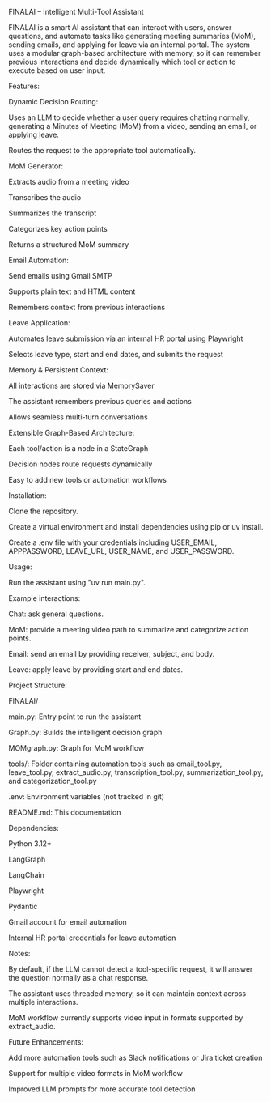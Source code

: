 FINALAI – Intelligent Multi-Tool Assistant

FINALAI is a smart AI assistant that can interact with users, answer questions, and automate tasks like generating meeting summaries (MoM), sending emails, and applying for leave via an internal portal. The system uses a modular graph-based architecture with memory, so it can remember previous interactions and decide dynamically which tool or action to execute based on user input.

Features:

Dynamic Decision Routing:

Uses an LLM to decide whether a user query requires chatting normally, generating a Minutes of Meeting (MoM) from a video, sending an email, or applying leave.

Routes the request to the appropriate tool automatically.

MoM Generator:

Extracts audio from a meeting video

Transcribes the audio

Summarizes the transcript

Categorizes key action points

Returns a structured MoM summary

Email Automation:

Send emails using Gmail SMTP

Supports plain text and HTML content

Remembers context from previous interactions

Leave Application:

Automates leave submission via an internal HR portal using Playwright

Selects leave type, start and end dates, and submits the request

Memory & Persistent Context:

All interactions are stored via MemorySaver

The assistant remembers previous queries and actions

Allows seamless multi-turn conversations

Extensible Graph-Based Architecture:

Each tool/action is a node in a StateGraph

Decision nodes route requests dynamically

Easy to add new tools or automation workflows

Installation:

Clone the repository.

Create a virtual environment and install dependencies using pip or uv install.

Create a .env file with your credentials including USER_EMAIL, APPPASSWORD, LEAVE_URL, USER_NAME, and USER_PASSWORD.

Usage:

Run the assistant using "uv run main.py".

Example interactions:

Chat: ask general questions.

MoM: provide a meeting video path to summarize and categorize action points.

Email: send an email by providing receiver, subject, and body.

Leave: apply leave by providing start and end dates.

Project Structure:

FINALAI/

main.py: Entry point to run the assistant

Graph.py: Builds the intelligent decision graph

MOMgraph.py: Graph for MoM workflow

tools/: Folder containing automation tools such as email_tool.py, leave_tool.py, extract_audio.py, transcription_tool.py, summarization_tool.py, and categorization_tool.py

.env: Environment variables (not tracked in git)

README.md: This documentation

Dependencies:

Python 3.12+

LangGraph

LangChain

Playwright

Pydantic

Gmail account for email automation

Internal HR portal credentials for leave automation

Notes:

By default, if the LLM cannot detect a tool-specific request, it will answer the question normally as a chat response.

The assistant uses threaded memory, so it can maintain context across multiple interactions.

MoM workflow currently supports video input in formats supported by extract_audio.

Future Enhancements:

Add more automation tools such as Slack notifications or Jira ticket creation

Support for multiple video formats in MoM workflow

Improved LLM prompts for more accurate tool detection